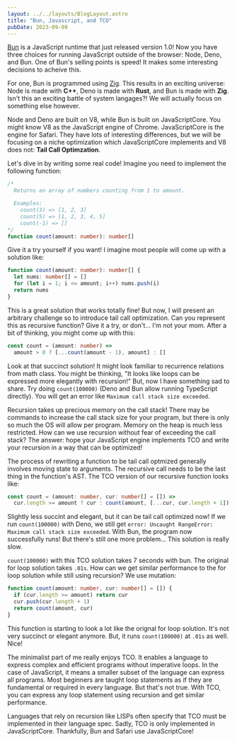 ```yaml
---
layout: ../../layouts/BlogLayout.astro
title: "Bun, Javascript, and TCO"
pubDate: 2023-09-09
---
```


[Bun](https://bun.sh/) is a JavaScript runtime that just released version 1.0! Now you have three choices for running JavaScript outside of the browser: Node, Deno, and Bun. One of Bun's selling points is speed! It makes some interesting decisions to acheive this.

For one, Bun is programmed using [Zig](https://ziglang.org/). This results in an exciting universe: Node is made with **C++**, Deno is made with **Rust**, and Bun is made with **Zig**. Isn't this an exciting battle of system langages?! We will actually focus on something else however.

Node and Deno are built on V8, while Bun is built on JavaScriptCore. You might know V8 as the JavaScript engine of Chrome. JavaScriptCore is the engine for Safari. They have lots of interesting differences, but we will be focusing on a niche optimization which JavaScriptCore implements and V8 does not: **Tail Call Optimzation**.

Let's dive in by writing some real code! Imagine you need to implement the following function:

```ts
/*
  Returns an array of numbers counting from 1 to amount.

  Examples:
    count(3) => [1, 2, 3]
    count(5) => [1, 2, 3, 4, 5]
    count(-1) => []
*/
function count(amount: number): number[]
```

Give it a try yourself if you want! I imagine most people will come up with a solution like:

```ts
function count(amount: number): number[] {
  let nums: number[] = []
  for (let i = 1; i <= amount; i++) nums.push(i)
  return nums
}
```

This is a great solution that works totally fine! But now, I will present an arbitrary challenge so to introduce tail call optimization. Can you represent this as recursive function? Give it a try, or don't... I'm not your mom. After a bit of thinking, you might come up with this:

```ts
const count = (amount: number) =>
  amount > 0 ? [...count(amount - 1), amount] : []
```

Look at that succinct solution! It might look familiar to recurrence relations from math class. You might be thinking, "It looks like loops can be expressed more elegantly with recursion!" But, now I have something sad to share. Try doing `count(100000)` (Deno and Bun allow running TypeScript directly). You will get an error like `Maximum call stack size exceeded`.

Recursion takes up precious memory on the call stack! There may be commands to increase the call stack size for your program, but there is only so much the OS will allow per program. Memory on the heap is much less restricted. How can we use recursion without fear of exceeding the call stack? The answer: hope your JavaScript engine implements TCO and write your recursion in a way that can be optimized!

The process of rewriting a function to be tail call optmized generally involves moving state to arguments. The recursive call needs to be the last thing in the function's AST. The TCO version of our recursive function looks like:

```ts
const count = (amount: number, cur: number[] = []) =>
  cur.length >= amount ? cur : count(amount, [...cur, cur.length + 1])
```

Slightly less succint and elegant, but it can be tail call optimized now! If we run `count(100000)` with Deno, we still get `error: Uncaught RangeError: Maximum call stack size exceeded`. With Bun, the program now successfully runs! But there's still one more problem... This solution is really slow.

`count(100000)` with this TCO solution takes 7 seconds with bun. The original for loop solution takes `.01s`. How can we get similar performance to the for loop solution while still using recursion? We use mutation:

```ts
function count(amount: number, cur: number[] = []) {
  if (cur.length >= amount) return cur
  cur.push(cur.length + 1)
  return count(amount, cur)
}
```

This function is starting to look a lot like the orignal for loop solution. It's not very succinct or elegant anymore. But, it runs `count(100000)` at `.01s` as well. Nice!

The minimalist part of me really enjoys TCO. It enables a language to express complex and efficient programs without imperative loops. In the case of JavaScript, it means a smaller subset of the language can express all programs. Most beginners are taught loop statements as if they are fundamental or required in every language. But that's not true. With TCO, you can express any loop statement using recursion and get similar performance.

Languages that rely on recursion like LISPs often specify that TCO must be implemented in their language spec. Sadly, TCO is only implemented in JavaScriptCore. Thankfully, Bun and Safari use JavaScriptCore!
